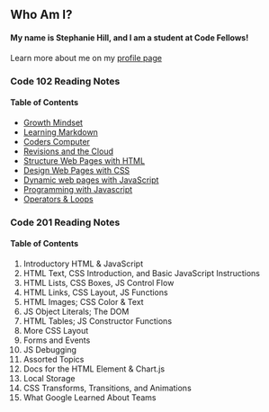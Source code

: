 ## Who Am I?

#### My name is Stephanie Hill, and I am a student at Code Fellows!


Learn more about me on my [profile page](https://github.com/stephnitis)

### Code 102 Reading Notes
#### Table of Contents

- [Growth Mindset](./GrowthMindset.md)
- [Learning Markdown](./markdown.md)
- [Coders Computer](./CodersComputer.md)
- [Revisions and the Cloud](./RevisionsandtheCloud.md)
- [Structure Web Pages with HTML](./htmlstructure.md)
- [Design Web Pages with CSS](./cssdesign.md)
- [Dynamic web pages with JavaScript](./jsnotes.md)
- [Programming with Javascript](./programwjs.md)
- [Operators & Loops](./operatorsnloops.md)

### Code 201 Reading Notes
#### Table of Contents

1. Introductory HTML & JavaScript
2. HTML Text, CSS Introduction, and Basic JavaScript Instructions
3. HTML Lists, CSS Boxes, JS Control Flow
4. HTML Links, CSS Layout, JS Functions
5. HTML Images; CSS Color & Text
6. JS Object Literals; The DOM
7. HTML Tables; JS Constructor Functions
8. More CSS Layout
9. Forms and Events
10. JS Debugging
11. Assorted Topics
12. Docs for the HTML <canvas> Element & Chart.js
13. Local Storage
14. CSS Transforms, Transitions, and Animations
15. What Google Learned About Teams
